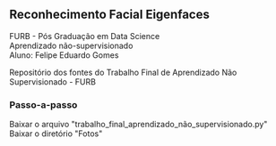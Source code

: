 ## Reconhecimento Facial Eigenfaces 

FURB - Pós Graduação em Data Science<br/>
Aprendizado não-supervisionado<br/>
Aluno: Felipe Eduardo Gomes

Repositório dos fontes do Trabalho Final de Aprendizado Não Supervisionado - FURB

### Passo-a-passo
Baixar o arquivo "trabalho_final_aprendizado_não_supervisionado.py"
Baixar o diretório "Fotos"
